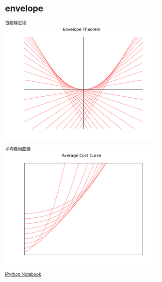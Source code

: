 # envelope

包絡線定理<img src="envelope.png">

平均費用曲線<img src="averagecost.png">

[IPython Notebook](http://nbviewer.ipython.org/github/13tsuyoshi/envelope/blob/develope/averagecost.ipynb)
